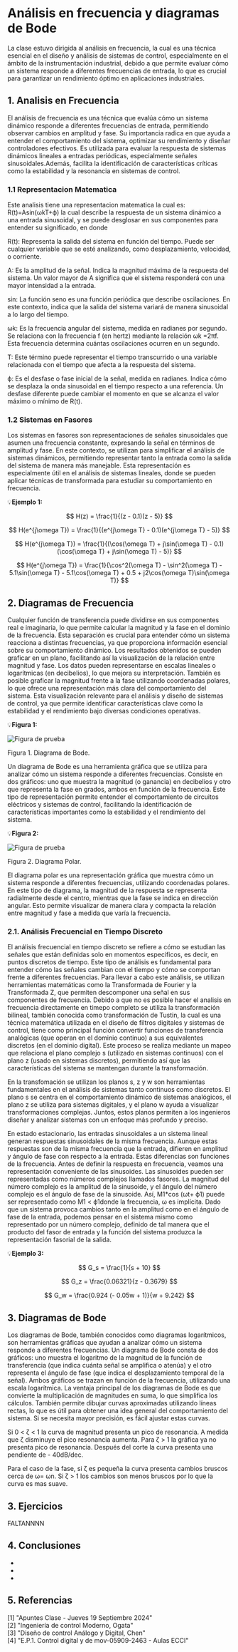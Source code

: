 # Análisis en frecuencia y diagramas de Bode
La clase estuvo dirigida al análisis en frecuencia, la cual es una técnica esencial en el diseño y análisis de sistemas de control, especialmente en el ámbito de la instrumentación industrial, debido a que permite evaluar cómo un sistema responde a diferentes frecuencias de entrada, lo que es crucial para garantizar un rendimiento óptimo en aplicaciones industriales.
## 1. Analisis en Frecuencia
El análisis de frecuencia es una técnica que evalúa cómo un sistema dinámico responde a diferentes frecuencias de entrada, permitiendo observar cambios en amplitud y fase. Su importancia radica en que ayuda a entender el comportamiento del sistema, optimizar su rendimiento y diseñar controladores efectivos. Es utilizada para evaluar la respuesta de sistemas dinámicos lineales a entradas periódicas, especialmente señales sinusoidales.Además, facilita la identificación de características críticas como la estabilidad y la resonancia en sistemas de control.

### 1.1 Representacion Matematica
Este analisis tiene una representacion matematica la cual es:
R(t)=Asin(ωkT+ϕ) 
la cual describe la respuesta de un sistema dinámico a una entrada sinusoidal, y se puede desglosar en sus componentes para entender su significado, en donde

R(t):
Representa la salida del sistema en función del tiempo. Puede ser cualquier variable que se esté analizando, como desplazamiento, velocidad, o corriente.

A:
Es la amplitud de la señal. Indica la magnitud máxima de la respuesta del sistema. Un valor mayor de A significa que el sistema responderá con una mayor intensidad a la entrada.

sin:
La función seno es una función periódica que describe oscilaciones. En este contexto, indica que la salida del sistema variará de manera sinusoidal a lo largo del tiempo.

ωk:
Es la frecuencia angular del sistema, medida en radianes por segundo. Se relaciona con la frecuencia f (en hertz) mediante la relación ωk =2πf. Esta frecuencia determina cuántas oscilaciones ocurren en un segundo.

T:
Este término puede representar el tiempo transcurrido o una variable relacionada con el tiempo que afecta a la respuesta del sistema.

ϕ:
Es el desfase o fase inicial de la señal, medida en radianes. Indica cómo se desplaza la onda sinusoidal en el tiempo respecto a una referencia. Un desfase diferente puede cambiar el momento en que se alcanza el valor máximo o mínimo de R(t).

### 1.2 Sistemas en Fasores
Los sistemas en fasores son representaciones de señales sinusoidales que asumen una frecuencia constante, expresando la señal en términos de amplitud y fase. En este contexto, se utilizan para simplificar el análisis de sistemas dinámicos, permitiendo representar tanto la entrada como la salida del sistema de manera más manejable. Esta representación es especialmente útil en el análisis de sistemas lineales, donde se pueden aplicar técnicas de transformada para estudiar su comportamiento en frecuencia.

💡**Ejemplo 1:** <br/>

$$
H(z) = \frac{1}{(z - 0.1)(z - 5)}
$$

$$
H(e^{j\omega T}) = \frac{1}{(e^{j\omega T} - 0.1)(e^{j\omega T} - 5)}
$$


$$
H(e^{j\omega T}) = \frac{1}{(\cos(\omega T) + j\sin(\omega T) - 0.1)(\cos(\omega T) + j\sin(\omega T) - 5)}
$$


$$
H(e^{j\omega T}) = \frac{1}{\cos^2(\omega T) - \sin^2(\omega T) - 5.1\sin(\omega T) - 5.1\cos(\omega T) + 0.5 + j2\cos(\omega T)\sin(\omega T)}
$$


## 2. Diagramas de Frecuencia

Cualquier función de transferencia puede dividirse en sus componentes real e imaginaria, lo que permite calcular la magnitud y la fase en el dominio de la frecuencia. Esta separación es crucial para entender cómo un sistema reacciona a distintas frecuencias, ya que proporciona información esencial sobre su comportamiento dinámico. Los resultados obtenidos se pueden graficar en un plano, facilitando así la visualización de la relación entre magnitud y fase.
Los datos pueden representarse en escalas lineales o logarítmicas (en decibelios), lo que mejora su interpretación. También es posible graficar la magnitud frente a la fase utilizando coordenadas polares, lo que ofrece una representación más clara del comportamiento del sistema. Esta visualización relevante para el análisis y diseño de sistemas de control, ya que permite identificar características clave como la estabilidad y el rendimiento bajo diversas condiciones operativas.

💡**Figura 1:** <br/>

![Figura de prueba](images/diagramabode.png)

Figura 1. Diagrama de Bode.

Un diagrama de Bode es una herramienta gráfica que se utiliza para analizar cómo un sistema responde a diferentes frecuencias. Consiste en dos gráficos: uno que muestra la magnitud (o ganancia) en decibelios y otro que representa la fase en grados, ambos en función de la frecuencia. Este tipo de representación permite entender el comportamiento de circuitos eléctricos y sistemas de control, facilitando la identificación de características importantes como la estabilidad y el rendimiento del sistema.

💡**Figura 2:** <br/>

![Figura de prueba](images/diagrampolar.png)

Figura 2. Diagrama Polar.

El diagrama polar es una representación gráfica que muestra cómo un sistema responde a diferentes frecuencias, utilizando coordenadas polares. En este tipo de diagrama, la magnitud de la respuesta se representa radialmente desde el centro, mientras que la fase se indica en dirección angular. Esto permite visualizar de manera clara y compacta la relación entre magnitud y fase a medida que varía la frecuencia.


### 2.1. Análisis Frecuencial en Tiempo Discreto
El análisis frecuencial en tiempo discreto se refiere a cómo se estudian las señales que están definidas solo en momentos específicos, es decir, en puntos discretos de tiempo. Este tipo de análisis es fundamental para entender cómo las señales cambian con el tiempo y cómo se comportan frente a diferentes frecuencias. Para llevar a cabo este análisis, se utilizan herramientas matemáticas como la Transformada de Fourier y la Transformada Z, que permiten descomponer una señal en sus componentes de frecuencia. Debido a que no es posible hacer el analisis en frecuencia directamente en timepo completo se utiliza la transformación bilineal, también conocida como transformación de Tustin, la cual es una técnica matemática utilizada en el diseño de filtros digitales y sistemas de control, tiene como principal función convertir funciones de transferencia analógicas (que operan en el dominio continuo) a sus equivalentes discretos (en el dominio digital). Este proceso se realiza mediante un mapeo que relaciona el plano complejo s (utilizado en sistemas continuos) con el plano z (usado en sistemas discretos), permitiendo así que las características del sistema se mantengan durante la transformación.

En la transfomación se utilizan los planos s, z y w son herramientas fundamentales en el análisis de sistemas tanto continuos como discretos. El plano s se centra en el comportamiento dinámico de sistemas analógicos, el plano z se utiliza para sistemas digitales, y el plano w ayuda a visualizar transformaciones complejas. Juntos, estos planos permiten a los ingenieros diseñar y analizar sistemas con un enfoque más profundo y preciso.

En estado estacionario, las entradas sinusoidales a un sistema lineal generan respuestas sinusoidales de la misma frecuencia. Aunque estas respuestas son de la misma frecuencia que la entrada, difieren en amplitud y ángulo de fase con respecto a la entrada. Estas diferencias son funciones de la frecuencia. Antes de definir la respuesta en frecuencia, veamos una representación conveniente de las sinusoides. Las sinusoides pueden ser representadas como números complejos llamados fasores. La magnitud del número complejo es la amplitud de la sinusoide, y el ángulo del número complejo es el ángulo de fase de la sinusoide. Así, 
M1*cos (ωt+ ϕ1) puede ser representado como M1 < ϕ1donde la frecuencia, ω es implícita. Dado que un sistema provoca cambios tanto en la amplitud como en el ángulo de fase de la entrada, podemos pensar en el sistema mismo como representado por un número complejo, definido de tal manera que el producto del fasor de entrada y la función del sistema produzca la representación fasorial de la salida.

💡**Ejemplo 3:** <br/>

$$
G_s = \frac{1}{s + 10}
$$


$$
G_z = \frac{0.06321}{z - 0.3679}
$$

$$
G_w = \frac{0.924 (- 0.05w + 1)}{w + 9.242}
$$


## 3. Diagramas de Bode

Los diagramas de Bode, también conocidos como diagramas logarítmicos, son herramientas gráficas que ayudan a analizar cómo un sistema responde a diferentes frecuencias. Un diagrama de Bode consta de dos gráficos: uno muestra el logaritmo de la magnitud de la función de transferencia (que indica cuánta señal se amplifica o atenúa) y el otro representa el ángulo de fase (que indica el desplazamiento temporal de la señal). Ambos gráficos se trazan en función de la frecuencia, utilizando una escala logarítmica. La ventaja principal de los diagramas de Bode es que convierte la multiplicación de magnitudes en suma, lo que simplifica los cálculos. También permite dibujar curvas aproximadas utilizando líneas rectas, lo que es útil para obtener una idea general del comportamiento del sistema. Si se necesita mayor precisión, es fácil ajustar estas curvas.


Si 0 < ζ < 1 la curva de magnitud presenta un pico de resonancia. A medida que ζ disminuye el pico resonancia aumenta. Para ζ > 1 la gráfica ya no presenta pico de resonancia. Después del corte la curva presenta una pendiente de - 40dB/dec.

Para el caso de la fase, si ζ es pequeña la curva presenta cambios bruscos cerca de ω= ωn. Si ζ > 1 los cambios son menos bruscos por lo que la curva es mas suave.

## 3. Ejercicios
FALTANNNN

## 4. Conclusiones
*
*
*
## 5. Referencias
[1] "Apuntes Clase - Jueves 19 Septiembre 2024" <br/>
[2] "Ingeniería de control Moderno, Ogata" <br/>
[3] "Diseño de control Análogo y Digital, Chen" <br/>
[4] "E.P.1. Control digital y de mov-05909-2463 - Aulas ECCI" <br/>
